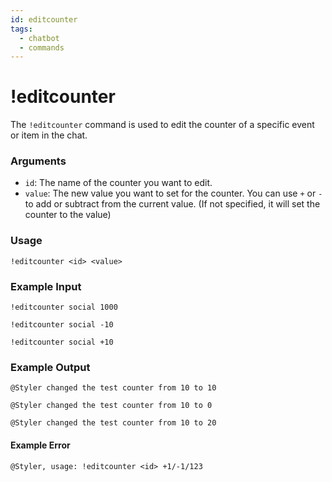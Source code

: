 ```yaml
---
id: editcounter
tags:
  - chatbot
  - commands
---
```

# !editcounter

The `!editcounter` command is used to edit the counter of a specific event or item in the chat.

### Arguments

- `id`: The name of the counter you want to edit.
- `value`: The new value you want to set for the counter. You can use `+` or `-` to add or subtract from the current value. (If not specified, it will set the counter to the value)

### Usage

```
!editcounter <id> <value>
```

### Example Input

```
!editcounter social 1000

!editcounter social -10

!editcounter social +10
```

### Example Output

```
@Styler changed the test counter from 10 to 10

@Styler changed the test counter from 10 to 0 

@Styler changed the test counter from 10 to 20 
```

#### Example Error

```
@Styler, usage: !editcounter <id> +1/-1/123 
```
